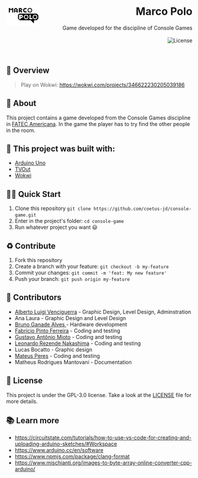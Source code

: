<h1 align="right">
  <img src="./Arts/LogoMarcoPolo.png" align="left" />
  Marco Polo
</h1>

<p align="right">
  Game developed for the discipline of Console Games
  <br><br>
  <!-- License -->
  <a>
    <img alt="License" src="https://img.shields.io/badge/License-GPL--3.0-green?style=for-the-badge&labelColor=fff&color=000">
  </a>
</p>
<br>

## :eyes: Overview

> Play on Wokwi: https://wokwi.com/projects/346622230205039186

## :open_book: About 
This project contains a game developed from the Console Games discipline in [FATEC Americana](https://www.fatec.edu.br/). In the game the player has to try find the other people in the room.

## :bricks: This project was built with: 
- [Arduino Uno](https://www.arduino.cc/)
- [TVOut](https://github.com/Avamander/arduino-tvout)
- [Wokwi](https://wokwi.com/)

## 🏄‍♂️ Quick Start
 1. Clone this repository `git clone https://github.com/coetus-jd/console-game.git`
 2. Enter in the project's folder: `cd console-game`
 3. Run whatever project you want 😃
 
## :recycle: Contribute
 1. Fork this repository
 2. Create a branch with your feature: ```git checkout -b my-feature```
 3. Commit your changes: ```git commit -m 'feat: My new feature'```
 4. Push your branch: ```git push origin my-feature```
 
## :handshake: Contributors
 - [Alberto Luigi Venciguerra](https://www.instagram.com/alvenciguerra/) - Graphic Design, Level Design, Adminstration 
 - Ana Laura - Graphic Design and Level Design 
 - [Bruno Ganade Alves ](https://github.com/Ganade) - Hardware development
 - [Fabrício Pinto Ferreira](https://github.com/pferreirafabricio) - Coding and testing
 - [Gustavo Antônio Mioto](https://github.com/gustavoamioto) - Coding and testing
 - [Leonardo Rezende Nakashima](https://github.com/waterwhirl) - Coding and testing
 - Lucas Bocatto - Graphic design
 - [Mateus Peres](https://github.com/j00ji) - Coding and testing
 - Matheus Rodrigues Mantovani - Documentation

## :page_with_curl:	License
This project is under the GPL-3.0 license. Take a look at the [LICENSE](LICENSE) file for more details.

## 📚 Learn more
  * https://circuitstate.com/tutorials/how-to-use-vs-code-for-creating-and-uploading-arduino-sketches/#Workspace
  * https://www.arduino.cc/en/software
  * https://www.npmjs.com/package/clang-format
  * https://www.mischianti.org/images-to-byte-array-online-converter-cpp-arduino/
